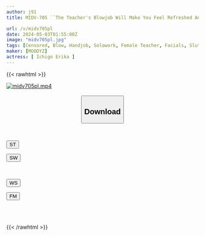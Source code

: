 ```yaml
---
author: j91
title: MIDV-705 ``The Teacher's Blowjob Will Make You Feel Refreshed And Excited.'' A Female Teacher With A Naughty Mouth Sucks And Sucks Balls! A School That Loves Licking And Sucking Erika Isshin

url: /v/midv705pl
date: 2024-05-03T01:55:00Z
image: "midv705pl.jpg"
tags: [Censored, Blow, Handjob, Solowork, Female Teacher, Facials, Slut	]
maker: [MOODYZ]
actress: [ Ichigo Erika ]
---
```



{{< rawhtml >}}

<div class="video" data-videoid="zG7GVKWe13SY1Aq">
    <a href="javascript:;">
        <img src="/v/midv705pl/midv705pl.jpg" width="WIDTH" height="HEIGHT" alt="midv705pl.mp4" loading="lazy">
    </a>
</div>

<script type="text/javascript" src="https://j91.asia/asset/on-demand-st.js"></script>

<br>
  <link rel="stylesheet" href="https://j91.asia/asset/bs5.css">
  
  <center>
  <button class="btn btn-primary" type="button" data-bs-toggle="collapse" data-bs-target=".multi-collapse" aria-expanded="false" aria-controls="multiCollapseExample1 multiCollapseExample2"><h2>Download</h2></button></center>
</p>
<div class="row">
  <div class="col">
    <div class="collapse multi-collapse" id="multiCollapseExample1">
      <div class="card card-body">
	      	      <br>
<div class="buttons">  
<p><a href="https://streamtape.to/v/zG7GVKWe13SY1Aq" target="_blank"><button class="btn-hover color-3"><i class="fa fa-download"></i> ST</button></a></p>
<p><a href="https://asnwish.com/jjkgo6na7iy1" target="_blank"><button class="btn-hover color-2"><i class="fa fa-download"></i> SW</button></a></p></div>
    </div>
  </div>
</div>
  <div class="col">
    <div class="collapse multi-collapse" id="multiCollapseExample2">
      <div class="card card-body">
	      <br>
<div class="buttons">
<p><a href="javascript:;"><button class="btn-hover color-9"><i class="fa fa-download"></i> WS</button></a></p>
<p><a href="javascript:;"><button class="btn-hover color-8"><i class="fa fa-download"></i> FM</button></a></p></div>
<br><br>
      </div>
    </div>
  </div>
</div>

{{< /rawhtml >}}